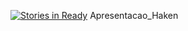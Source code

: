 [![Stories in Ready](https://badge.waffle.io/tuchinski/Apresentacao_Haken.png?label=ready&title=Ready)](https://waffle.io/tuchinski/Apresentacao_Haken)
Apresentacao_Haken
